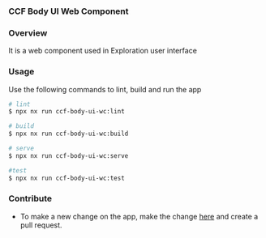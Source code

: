 ### CCF Body UI Web Component

### Overview

It is a web component used in Exploration user interface

### Usage

Use the following commands to lint, build and run the app

```sh
# lint
$ npx nx run ccf-body-ui-wc:lint

# build
$ npx nx run ccf-body-ui-wc:build

# serve
$ npx nx run ccf-body-ui-wc:serve

#test
$ npx nx run ccf-body-ui-wc:test
```

### Contribute

- To make a new change on the app, make the change [here](https://github.com/hubmapconsortium/hra-ui/tree/main/apps/ccf-body-ui-wc) and create a pull request.
